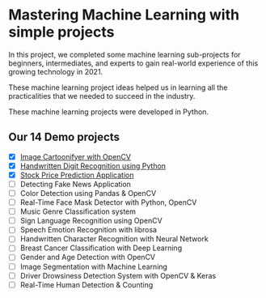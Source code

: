 # Mastering Machine Learning with simple projects

In this project, we completed some machine learning sub-projects for
beginners, intermediates, and experts to gain real-world experience of this
growing technology in 2021.

These machine learning project ideas helped us in learning all the
practicalities that we needed to succeed in the industry.

These machine learning projects were developed in Python.

## Our 14 Demo projects

- [x] [Image Cartoonifyer with OpenCV](opencartoon)
- [x] [Handwritten Digit Recognition using Python](digitrecog)
- [x] [Stock Price Prediction Application](stockpred)
- [ ] Detecting Fake News Application
- [ ] Color Detection using Pandas & OpenCV
- [ ] Real-Time Face Mask Detector with Python, OpenCV
- [ ] Music Genre Classification system
- [ ] Sign Language Recognition using OpenCV
- [ ] Speech Emotion Recognition with librosa
- [ ] Handwritten Character Recognition with Neural Network
- [ ] Breast Cancer Classification with Deep Learning
- [ ] Gender and Age Detection with OpenCV
- [ ] Image Segmentation with Machine Learning
- [ ] Driver Drowsiness Detection System with OpenCV & Keras
- [ ] Real-Time Human Detection & Counting
